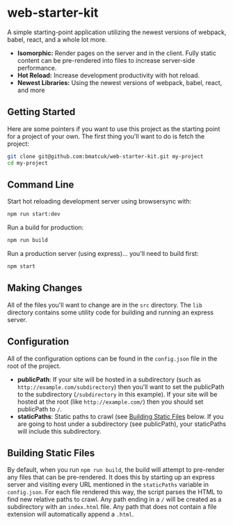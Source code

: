 # web-starter-kit
A simple starting-point application utilizing the newest versions of webpack,
babel, react, and a whole lot more.

* **Isomorphic:** Render pages on the server and in the client. Fully static
  content can be pre-rendered into files to increase server-side performance.
* **Hot Reload:** Increase development productivity with hot reload.
* **Newest Libraries:** Using the newest versions of webpack, babel, react, and
  more

## Getting Started
Here are some pointers if you want to use this project as the starting point
for a project of your own. The first thing you'll want to do is fetch the
project:

```bash
git clone git@github.com:bmatcuk/web-starter-kit.git my-project
cd my-project
```

## Command Line
Start hot reloading development server using browsersync with:

```bash
npm run start:dev
```

Run a build for production:

```bash
npm run build
```

Run a production server (using express)... you'll need to build first:

```bash
npm start
```

## Making Changes
All of the files you'll want to change are in the `src` directory. The `lib`
directory contains some utility code for building and running an express
server.

## Configuration
All of the configuration options can be found in the `config.json` file in the
root of the project.

* **publicPath**: If your site will be hosted in a subdirectory (such as
  `http://example.com/subdirectory`) then you'll want to set the publicPath to
  the subdirectory (`/subdirectory` in this example). If your site will be
  hosted at the root (like `http://example.com/`) then you should set publicPath
  to `/`.
* **staticPaths**: Static paths to crawl (see
  [Building Static Files](#building-static-files) below. If you are going to
  host under a subdirectory (see publicPath), your staticPaths will include this
  subdirectory.

## Building Static Files
By default, when you run `npm run build`, the build will attempt to pre-render
any files that can be pre-rendered. It does this by starting up an express
server and visiting every URL mentioned in the `staticPaths` variable in
`config.json`. For each file rendered this way, the script parses the HTML to
find new relative paths to crawl. Any path ending in a `/` will be created as a
subdirectory with an `index.html` file. Any path that does not contain a file
extension will automatically append a `.html`.
